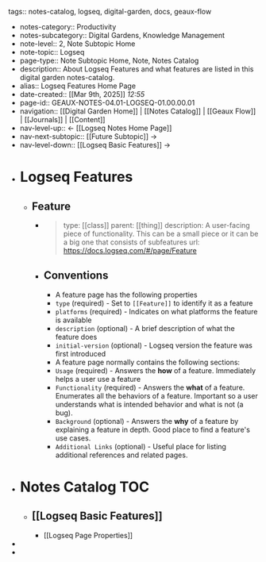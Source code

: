 tags:: notes-catalog, logseq, digital-garden, docs, geaux-flow

- notes-category:: Productivity
- notes-subcategory:: Digital Gardens, Knowledge Management
- note-level:: 2, Note Subtopic Home
- note-topic:: Logseq
- page-type:: Note Subtopic Home, Note, Notes Catalog
- description:: About Logseq Features and what features are listed in this digital garden notes-catalog.
- alias:: Logseq Features Home Page
- date-created::  [[Mar 9th, 2025]] *12:55*
- page-id:: GEAUX-NOTES-04.01-LOGSEQ-01.00.00.01
- navigation:: [[Digital Garden Home]] | [[Notes Catalog]] | [[Geaux Flow]] | [[Journals]] | [[Content]]
- nav-level-up:: <- [[Logseq Notes Home Page]]
- nav-next-subtopic:: [[Future Subtopic]] ->
- nav-level-down:: [[Logseq Basic Features]] ->
- # Logseq Features
	- ## Feature
		- > type: [[class]]
		  > parent: [[thing]]
		  > description: A user-facing piece of functionality. This can be a small piece or it can be a big one that consists of subfeatures
		  > url: https://docs.logseq.com/#/page/Feature
		- ## Conventions
			- A feature page has the following properties
			- `type` (required) - Set to `[[Feature]]` to identify it as a feature
			- `platforms` (required) - Indicates on what platforms the feature is available
			- `description` (optional) - A brief description of what the feature does
			- `initial-version` (optional) - Logseq version the feature was first introduced
			- A feature page normally contains the following sections:
			- `Usage` (required) - Answers the **how** of a feature. Immediately helps a user use a feature
			- `Functionality` (required) - Answers the **what** of a feature. Enumerates all the behaviors of a feature. Important so a user understands what is intended behavior and what is not (a bug).
			- `Background` (optional) - Answers the **why** of a feature by explaining a feature in depth. Good place to find a feature's use cases.
			- `Additional Links` (optional) - Useful place for listing additional references and related pages.
- # Notes Catalog TOC
	- ## [[Logseq Basic Features]]
		- [[Logseq Page Properties]]
-
-